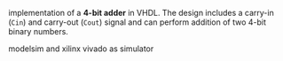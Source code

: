 
implementation of a **4-bit adder** in VHDL. The design includes a carry-in (`Cin`) and carry-out (`Cout`) signal and can perform addition of two 4-bit binary numbers.


modelsim and xilinx vivado as simulator








